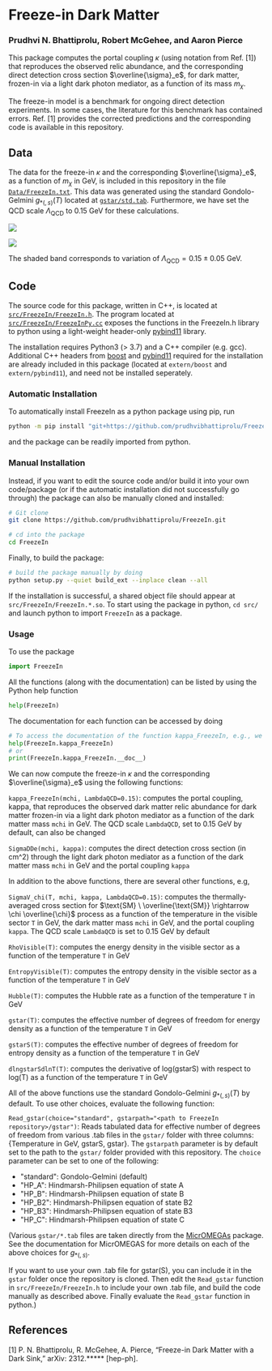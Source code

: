 # Freeze-in Dark Matter

### Prudhvi N. Bhattiprolu, Robert McGehee, and Aaron Pierce

This package computes the portal coupling $\kappa$ (using notation from Ref. [1]) that reproduces the observed relic abundance, and the corresponding direct detection cross section $\overline{\sigma}_e$, for dark matter, frozen-in via a light dark photon mediator, as a function of its mass $m_\chi$.

The freeze-in model is a benchmark for ongoing direct detection experiments. In some cases, the literature for this benchmark has contained errors. Ref. [1] provides the corrected predictions and the corresponding code is available in this repository.

## Data

The data for the freeze-in $\kappa$ and the corresponding $\overline{\sigma}_e$, as a function of $m_\chi$ in GeV, is included in this repository in the file [`Data/FreezeIn.txt`](https://github.com/prudhvibhattiprolu/FreezeIn/blob/main/Data/FreezeIn.txt). This data was generated using the standard Gondolo-Gelmini $g_{\ast(, s)} (T)$ located at [`gstar/std.tab`](https://github.com/prudhvibhattiprolu/FreezeIn/blob/main/gstar/std.tab). Furthermore, we have set the QCD scale $\Lambda_\text{QCD}$ to 0.15 GeV for these calculations.

[<img src="https://github.com/prudhvibhattiprolu/FreezeIn/blob/main/Data/KappaFI.png">](Data/KappaFI.png)

[<img src="https://github.com/prudhvibhattiprolu/FreezeIn/blob/main/Data/SigmaDDeFI.png">](Data/SigmaDDeFI.png)

The shaded band corresponds to variation of $\Lambda_\text{QCD} = 0.15 \pm 0.05$ GeV.

## Code

The source code for this package, written in C++, is located at [`src/FreezeIn/FreezeIn.h`](https://github.com/prudhvibhattiprolu/FreezeIn/blob/main/src/FreezeIn/FreezeIn.h). The program located at [`src/FreezeIn/FreezeInPy.cc`](https://github.com/prudhvibhattiprolu/FreezeIn/blob/main/src/FreezeIn/FreezeInPy.cc) exposes the functions in the FreezeIn.h library to python using a light-weight header-only [pybind11](https://pybind11.readthedocs.io/en/stable/) library.

The installation requires Python3 (> 3.7) and a C++ compiler (e.g. gcc). Additional C++ headers from [boost](https://www.boost.org/) and [pybind11](https://pybind11.readthedocs.io/en/stable/) required for the installation are already included in this package (located at `extern/boost` and `extern/pybind11`), and need not be installed seperately.

### Automatic Installation

To automatically install FreezeIn as a python package using pip, run

```bash
python -m pip install "git+https://github.com/prudhvibhattiprolu/FreezeIn.git#egg=FreezeIn"
```

and the package can be readily imported from python.

### Manual Installation

Instead, if you want to edit the source code and/or build it into your own code/package (or if the automatic installation did not successfully go through) the package can also be manually cloned and installed:

```bash
# Git clone
git clone https://github.com/prudhvibhattiprolu/FreezeIn.git

# cd into the package
cd FreezeIn
```
Finally, to build the package:

```bash
# build the package manually by doing
python setup.py --quiet build_ext --inplace clean --all
```

If the installation is successful, a shared object file should appear at `src/FreezeIn/FreezeIn.*.so`. To start using the package in python, `cd src/` and launch python to import `FreezeIn` as a package.

### Usage

To use the package

```python
import FreezeIn
```

All the functions (along with the documentation) can be listed by using the Python help function

```python
help(FreezeIn)
```

The documentation for each function can be accessed by doing

```python
# To access the documentation of the function kappa_FreezeIn, e.g., we can either do
help(FreezeIn.kappa_FreezeIn)
# or
print(FreezeIn.kappa_FreezeIn.__doc__)
```

We can now compute the freeze-in $\kappa$ and the corresponding $\overline{\sigma}_e$ using the following functions:

`kappa_FreezeIn(mchi, LambdaQCD=0.15)`:
computes the portal coupling, kappa, that reproduces the observed dark matter relic abundance for dark matter frozen-in via a light dark photon mediator as a function of the dark matter mass `mchi` in GeV. The QCD scale `LambdaQCD`, set to 0.15 GeV by default, can also be changed

`SigmaDDe(mchi, kappa)`:
computes the direct detection cross section (in cm^2) through the light dark photon mediator as a function of the dark matter mass `mchi` in GeV and the portal coupling `kappa`


In addition to the above functions, there are several other functions, e.g,

`SigmaV_chi(T, mchi, kappa, LambdaQCD=0.15)`:
computes the thermally-averaged cross section for $\text{SM} \ \overline{\text{SM}} \rightarrow \chi \overline{\chi}$ process as a function of the temperature in the visible sector `T` in GeV, the dark matter mass `mchi` in GeV, and the portal coupling `kappa`. The QCD scale `LambdaQCD` is set to 0.15 GeV by default

`RhoVisible(T)`:
computes the energy density in the visible sector as a function of the temperature `T` in GeV

`EntropyVisible(T)`:
computes the entropy density in the visible sector as a function of the temperature `T` in GeV

`Hubble(T)`:
computes the Hubble rate as a function of the temperature `T` in GeV

`gstar(T)`:
computes the effective number of degrees of freedom for energy density as a function of the temperature `T` in GeV

`gstarS(T)`:
computes the effective number of degrees of freedom for entropy density as a function of the temperature `T` in GeV

`dlngstarSdlnT(T)`:
computes the derivative of log(gstarS) with respect to log(T) as a function of the temperature `T` in GeV

All of the above functions use the standard Gondolo-Gelmini $g_{\ast(,s)}(T)$ by default. To use other choices, evaluate the following function:

`Read_gstar(choice="standard", gstarpath="<path to FreezeIn repository>/gstar")`:
Reads tabulated data for effective number of degrees of freedom from various .tab files in the `gstar/` folder with three columns: {Temperature in GeV, gstarS, gstar}. The `gstarpath` parameter is by default set to the path to the `gstar/` folder provided with this repository. The `choice` parameter can be set to one of the following:

* "standard": Gondolo-Gelmini (default)
* "HP_A": Hindmarsh-Philipsen equation of state A
* "HP_B": Hindmarsh-Philipsen equation of state B
* "HP_B2": Hindmarsh-Philipsen equation of state B2
* "HP_B3": Hindmarsh-Philipsen equation of state B3
* "HP_C": Hindmarsh-Philipsen equation of state C

(Various `gstar/*.tab` files are taken directly from the [MicrOMEGAs](https://lapth.cnrs.fr/micromegas/) package. See the documentation for MicrOMEGAS for more details on each of the above choices for $g_{\ast(,s)}$.

If you want to use your own .tab file for gstar(S), you can include it in the `gstar` folder once the repository is cloned. Then edit the `Read_gstar` function in `src/FreezeIn/FreezeIn.h` to include your own .tab file, and build the code manually as described above. Finally evaluate the `Read_gstar` function in python.)

## References

[1] P. N. Bhattiprolu, R. McGehee, A. Pierce, “Freeze-in Dark Matter with a Dark Sink,” arXiv: 2312.***** [hep-ph].
